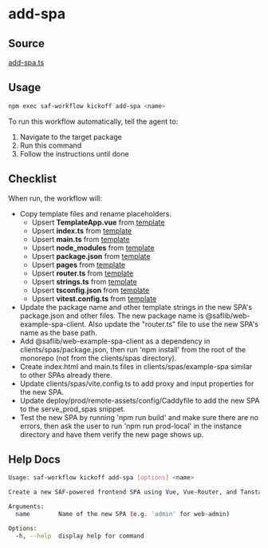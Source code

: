# add-spa

## Source

[add-spa.ts](https://github.com/sderickson/saflib/blob/main/vue-spa/workflows/add-spa.ts)

## Usage

```bash
npm exec saf-workflow kickoff add-spa <name>
```

To run this workflow automatically, tell the agent to:

1. Navigate to the target package
2. Run this command
3. Follow the instructions until done

## Checklist

When run, the workflow will:

* Copy template files and rename placeholders.
  * Upsert **TemplateApp.vue** from [template](https://github.com/sderickson/saflib/blob/main/vue-spa/workflows/spa-template/TemplateApp.vue)
  * Upsert **index.ts** from [template](https://github.com/sderickson/saflib/blob/main/vue-spa/workflows/spa-template/index.ts)
  * Upsert **main.ts** from [template](https://github.com/sderickson/saflib/blob/main/vue-spa/workflows/spa-template/main.ts)
  * Upsert **node_modules** from [template](https://github.com/sderickson/saflib/blob/main/vue-spa/workflows/spa-template/node_modules)
  * Upsert **package.json** from [template](https://github.com/sderickson/saflib/blob/main/vue-spa/workflows/spa-template/package.json)
  * Upsert **pages** from [template](https://github.com/sderickson/saflib/blob/main/vue-spa/workflows/spa-template/pages)
  * Upsert **router.ts** from [template](https://github.com/sderickson/saflib/blob/main/vue-spa/workflows/spa-template/router.ts)
  * Upsert **strings.ts** from [template](https://github.com/sderickson/saflib/blob/main/vue-spa/workflows/spa-template/strings.ts)
  * Upsert **tsconfig.json** from [template](https://github.com/sderickson/saflib/blob/main/vue-spa/workflows/spa-template/tsconfig.json)
  * Upsert **vitest.config.ts** from [template](https://github.com/sderickson/saflib/blob/main/vue-spa/workflows/spa-template/vitest.config.ts)
* Update the package name and other template strings in the new SPA's package.json and other files. The new package name is @saflib/web-example-spa-client. Also update the "router.ts" file to use the new SPA's name as the base path.
* Add @saflib/web-example-spa-client as a dependency in clients/spas/package.json, then run 'npm install' from the root of the monorepo (not from the clients/spas directory).
* Create index.html and main.ts files in clients/spas/example-spa similar to other SPAs already there.
* Update clients/spas/vite.config.ts to add proxy and input properties for the new SPA.
* Update deploy/prod/remote-assets/config/Caddyfile to add the new SPA to the serve_prod_spas snippet.
* Test the new SPA by running 'npm run build' and make sure there are no errors, then ask the user to run 'npm run prod-local' in the instance directory and have them verify the new page shows up.


## Help Docs

```bash
Usage: saf-workflow kickoff add-spa [options] <name>

Create a new SAF-powered frontend SPA using Vue, Vue-Router, and Tanstack Query

Arguments:
  name        Name of the new SPA (e.g. 'admin' for web-admin)

Options:
  -h, --help  display help for command

```
